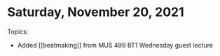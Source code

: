 # Saturday, November 20, 2021

Topics:

- Added [[beatmaking]] from MUS 499 BT1 Wednesday guest lecture
